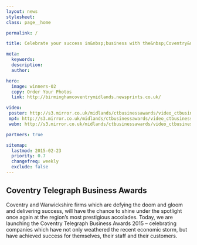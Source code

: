 ```yaml
---
layout: news
stylesheet:
class: page__home

permalink: /

title: Celebrate your success in&nbsp;business with the&nbsp;Coventry&nbsp;Telegraph

meta:
  keywords:
  description:
  author:

hero:
  image: winners-02
  copy: Order Your Photos
  link: http://birminghamcoventrymidlands.newsprints.co.uk/

video:
 poster: http://s3.mirror.co.uk/midlands/ctbusinessawards/video_ctbusinessawards-2014.png
 mp4: http://s3.mirror.co.uk/midlands/ctbusinessawards/video_ctbusinessawards-2014.mp4
 webm: http://s3.mirror.co.uk/midlands/ctbusinessawards/video_ctbusinessawards-2014.webm

partners: true

sitemap:
  lastmod: 2015-02-23
  priority: 0.7
  changefreq: weekly
  exclude: false
---
```


## Coventry Telegraph Business Awards

Coventry and Warwickshire firms which are defying the doom and gloom and delivering success, will have the chance to shine under the spotlight once again at the region&rsquo;s most prestigious accolades.
Today, we are launching the Coventry Telegraph Business Awards 2015 – celebrating companies which have not only weathered the recent economic storm, but have achieved success for themselves, their staff and their customers.

